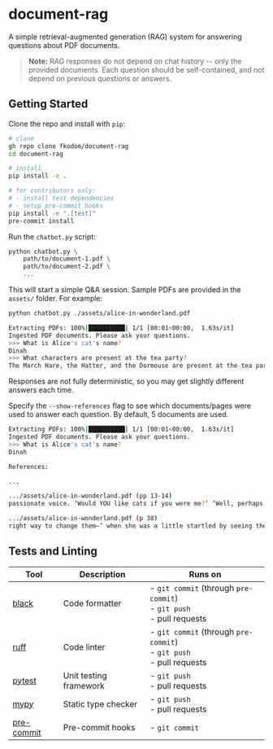 # document-rag

A simple retrieval-augmented generation (RAG) system for answering questions about PDF documents.  

> **Note:** RAG responses do not depend on chat history -- only the provided documents.  Each question should be self-contained, and not depend on previous questions or answers.


## Getting Started

Clone the repo and install with `pip`:

```bash
# clone
gh repo clone fkodom/document-rag
cd document-rag

# install
pip install -e .

# for contributors only:
# - install test dependencies
# - setup pre-commit hooks
pip install -e ".[test]"
pre-commit install
```

Run the `chatbot.py` script:

```bash
python chatbot.py \
    path/to/document-1.pdf \
    path/to/document-2.pdf \
    ...
```

This will start a simple Q&A session.  Sample PDFs are provided in the `assets/` folder.  For example:

```bash
python chatbot.py ./assets/alice-in-wonderland.pdf
```
```bash
Extracting PDFs: 100%|██████████| 1/1 [00:01<00:00,  1.63s/it]
Ingested PDF documents. Please ask your questions.
>>> What is Alice's cat's name?
Dinah
>>> What characters are present at the tea party?
The March Hare, the Hatter, and the Dormouse are present at the tea party.
```

Responses are not fully deterministic, so you may get slightly different answers each time.

Specify the `--show-references` flag to see which documents/pages were used to answer each question.  By default, 5 documents are used.

```bash
Extracting PDFs: 100%|██████████| 1/1 [00:01<00:00,  1.63s/it]
Ingested PDF documents. Please ask your questions.
>>> What is Alice's cat's name?
Dinah

References:

...

.../assets/alice-in-wonderland.pdf (pp 13-14)
passionate voice. ‘Would YOU like cats if you were me?’ ‘Well, perhaps not,’ said Alice in a soothing tone: ‘don’t be angry about it. And yet I wish I could show you our cat Dinah: I think you’d take a fancy to cats if you could only see her. She is such a dear quiet thing,’ Alice went on, half to herself, as she swam lazily about in the pool, ‘and she sits 23 purring so nicely by the ﬁre, licking her paws and washing her face–and she is such a nice soft thing to nurse–and she’s such a capital one for catching mice–oh, I beg your pardon!’ cried Alice again, for this time the Mouse was bristling all over, and she felt certain it must be really

.../assets/alice-in-wonderland.pdf (p 38)
right way to change them–’ when she was a little startled by seeing the Cheshire Cat sitting on a bough of a tree a few yards o↵. The Cat only grinned when it saw Alice. It looked good-natured, she thought: still it had VERY long claws and a great many teeth, so she felt that it ought to be treated with respect. ‘Cheshire Puss,’ she began, rather timidly, as she did not at all know whether it would like the name: however, it only grinned a little wider. ‘Come, it’s pleased so far,’ thought Alice, and she went on. ‘Would you tell me, please, which way I ought to go from here?’ ‘That depends a good deal on where you want to get to,’ said the Cat. ‘I
```


## Tests and Linting

| Tool | Description | Runs on |
| --- | --- | --- |
| [black](https://github.com/psf/black) | Code formatter | - `git commit` (through `pre-commit`) <br> - `git push` <br> - pull requests |
| [ruff](https://github.com/astral-sh/ruff) | Code linter | - `git commit` (through `pre-commit`) <br> - `git push` <br> - pull requests |
| [pytest](https://github.com/pytest-dev/pytest) | Unit testing framework | - `git push` <br> - pull requests |
| [mypy](https://github.com/python/mypy) | Static type checker | - `git push` <br> - pull requests |
| [pre-commit](https://github.com/pre-commit/pre-commit) | Pre-commit hooks | - `git commit` |
